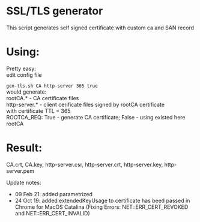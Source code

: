 # SSL/TLS generator

This script generates self signed certificate with custom ca and SAN record

# Using:

Pretty easy:   
edit config file  

```gen-tls.sh CA http-server 365 true```  
  would generate:  
  rootCA.* - CA certificate files  
  http-server.* - client cerificate files signed by rootCA certificate  
  with certificate TTL = 365  
  ROOTCA_REQ: True - generate CA certificate; False - using existed here rootCA  

# Result:

CA.crt, CA.key, http-server.csr, http-server.crt, http-server.key, http-server.pem

Update notes:

- 09 Feb 21: added parametrized
- 24 Oct 19: added extendedKeyUsage to certificate has beed passed in Chrome for MacOS Catalina (Fixing Errors: NET::ERR_CERT_REVOKED and NET::ERR_CERT_INVALID)

